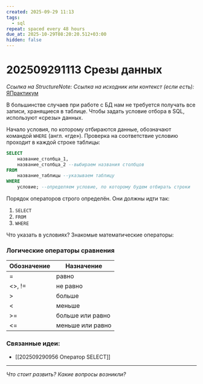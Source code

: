 ```yaml
---
created: 2025-09-29 11:13
tags:
  - sql
repeat: spaced every 48 hours
due_at: 2025-10-29T08:20:20.512+03:00
hidden: false
---
```

# 202509291113 Срезы данных

*Ссылка на StructureNote:*
*Ссылка на исходник или контекст (если есть):* [ЯПрактикум](https://practicum.yandex.ru/learn/backend-nodejs/courses/a4214ab0-2146-4152-b90e-651bf4c7ca5e/sprints/564244/topics/1b53ba64-4733-4307-b1cd-4bdadedf0af9/lessons/d89230e6-144c-45df-8009-87eca5d7ffe3/)

В большинстве случаев при работе с БД нам не требуется получать все записи, хранящиеся в таблице. Чтобы задать условие отбора в SQL, используют «срезы» данных.

Начало условия, по которому отбираются данные, обозначают командой `WHERE` (англ. «где»). Проверка на соответствие условию проходит в каждой строке таблицы:

```sql
SELECT 
    название_столбца_1, 
    название_столбца_2 --выбираем названия столбцов
FROM 
    название_таблицы --указываем таблицу
WHERE 
    условие; --определяем условие, по которому будем отбирать строки
```

Порядок операторов строго определён. Они должны идти так:

1. `SELECT`
2. `FROM`
3. `WHERE`

Что указать в условиях? Знакомые математические операторы:

### Логические операторы сравнения

|Обозначение|Назначение|
|---|---|
|=|равно|
|<>, !=|не равно|
|>|больше|
|<|меньше|
|>=|больше или равно|
|<=|меньше или равно|

### Связанные идеи:

* [[202509290956 Оператор SELECT]]

---

*Что стоит развить? Какие вопросы возникли?*
